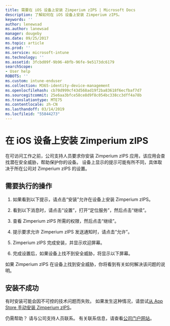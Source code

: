 ```yaml
---
title: 需要在 iOS 设备上安装 Zimperium zIPS | Microsoft Docs
description: 了解如何在 iOS 设备上安装 Zimperium zIPS。
keywords: ''
author: lenewsad
ms.author: lanewsad
manager: dougeby
ms.date: 09/25/2017
ms.topic: article
ms.prod: ''
ms.service: microsoft-intune
ms.technology: ''
ms.assetid: 3fcbd09f-9b96-40fb-96fe-9e5173dc6179
searchScope:
- User help
ROBOTS: ''
ms.custom: intune-enduser
ms.collection: M365-identity-device-management
ms.openlocfilehash: cb70d999cf43d568ad19f2ba83618f6ecfbaf7d7
ms.sourcegitcommit: 25e6aa3bfce58ce8d9f8c054bc338cc3dff4a78b
ms.translationtype: MTE75
ms.contentlocale: zh-CN
ms.lasthandoff: 03/14/2019
ms.locfileid: "55844273"
---
```

# <a name="install-zimperium-zips-on-your-ios-device"></a>在 iOS 设备上安装 Zimperium zIPS

在可访问工作之前，公司支持人员要求你安装 Zimperium zIPS 应用，该应用会查找潜在安全威胁，帮助保护你的设备。 设备上显示的提示可能有所不同，具体取决于所在公司对 Zimperium zIPS 的设置。

## <a name="what-you-need-to-do"></a>需要执行的操作 

1.  如果看到以下提示，请点击“安装”允许在设备上安装 Zimperium zIPS。

2. 看到以下消息时，请点击“设置”，打开“定位服务”，然后点击“继续”。

3. 查看 Zimperium zIPS 所需的权限，然后点击“继续”。

4. 提示要求允许 Zimperium zIPS 发送通知时，请点击“允许”。

5. Zimperium zIPS 完成安装，并显示欢迎屏幕。

6. 完成设置后，如果设备上找不到安全威胁，将显示以下屏幕。

如果 Zimperium zIPS 在设备上找到安全威胁，你将看到有关如何解决该问题的说明。

## <a name="if-the-installation-doesnt-work"></a>安装不成功

有时安装可能会因不可控的技术问题而失败。 如果发生这种情况，请尝试[从 App Store 手动安装 Zimperium zIPS](https://itunes.apple.com/app/zimperium-zips/id1030924459)。

仍需帮助？ 请与公司支持人员联系。 有关联系信息，请查看[公司门户网站](https://go.microsoft.com/fwlink/?linkid=2010980)。

